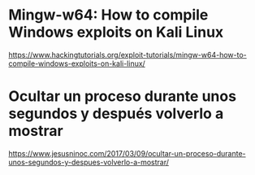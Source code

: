 # Mingw-w64: How to compile Windows exploits on Kali Linux
https://www.hackingtutorials.org/exploit-tutorials/mingw-w64-how-to-compile-windows-exploits-on-kali-linux/

# Ocultar un proceso durante unos segundos y después volverlo a mostrar
https://www.jesusninoc.com/2017/03/09/ocultar-un-proceso-durante-unos-segundos-y-despues-volverlo-a-mostrar/
